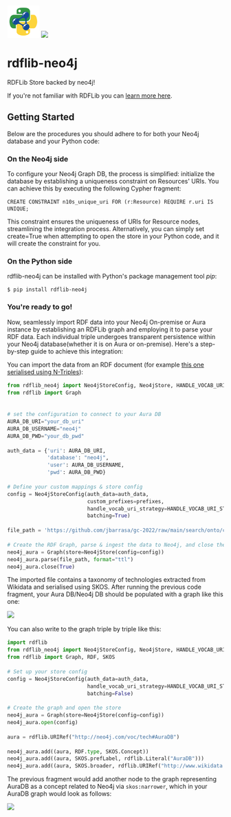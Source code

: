 <img src="https://raw.githubusercontent.com/RDFLib/rdflib/master/docs/_static/RDFlib.png" height="75"> <img src="https://guides.neo4j.com/rdf/n10s.png" height="75">

# rdflib-neo4j
RDFLib Store backed by neo4j!


If you're not familiar with RDFLib you can [learn more here](https://github.com/RDFLib/rdflib/#getting-started). 

## Getting Started
Below are the procedures you should adhere to for both your Neo4j database and your Python code:


### On the Neo4j side
To configure your Neo4j Graph DB, the process is simplified: initialize the database by establishing a uniqueness constraint on Resources' URIs. You can achieve this by executing the following Cypher fragment: 
```cypher
CREATE CONSTRAINT n10s_unique_uri FOR (r:Resource) REQUIRE r.uri IS UNIQUE;
```
This constraint ensures the uniqueness of URIs for Resource nodes, streamlining the integration process. Alternatively, you can simply set create=True when attempting to open the store in your Python code, and it will create the constraint for you.

### On the Python side
rdflib-neo4j can be installed with Python's package management tool *pip*:

    $ pip install rdflib-neo4j


### You're ready to go!
Now, seamlessly import RDF data into your Neo4j On-premise or Aura instance by establishing an RDFLib graph and employing it to parse your RDF data. Each individual triple undergoes transparent persistence within your Neo4j database(whether it is on Aura or on-premise). Here's a step-by-step guide to achieve this integration:

You can import the data from an RDF document (for example [this one serialised using N-Triples](https://github.com/jbarrasa/datasets/blob/master/rdf/music.nt)):

```python
from rdflib_neo4j import Neo4jStoreConfig, Neo4jStore, HANDLE_VOCAB_URI_STRATEGY
from rdflib import Graph


# set the configuration to connect to your Aura DB
AURA_DB_URI="your_db_uri"
AURA_DB_USERNAME="neo4j"
AURA_DB_PWD="your_db_pwd"

auth_data = {'uri': AURA_DB_URI,
             'database': "neo4j",
             'user': AURA_DB_USERNAME,
             'pwd': AURA_DB_PWD}

# Define your custom mappings & store config
config = Neo4jStoreConfig(auth_data=auth_data,
                          custom_prefixes=prefixes,
                          handle_vocab_uri_strategy=HANDLE_VOCAB_URI_STRATEGY.IGNORE,
                          batching=True)

file_path = 'https://github.com/jbarrasa/gc-2022/raw/main/search/onto/concept-scheme-skos.ttl'

# Create the RDF Graph, parse & ingest the data to Neo4j, and close the store(you should close the store when batching=True to flush pending commits)
neo4j_aura = Graph(store=Neo4jStore(config=config))
neo4j_aura.parse(file_path, format="ttl")
neo4j_aura.close(True)

```
The imported file contains a taxonomy of technologies extracted from Wikidata and serialised using SKOS.
After running the previous code fragment, your Aura DB/Neo4j DB should be populated with a graph like this one:

<img src="https://raw.githubusercontent.com/neo4j-labs/rdflib-neo4j/master/img/graph-view-aura.png" height="400">

You can also write to the graph triple by triple like this:

```python
import rdflib
from rdflib_neo4j import Neo4jStoreConfig, Neo4jStore, HANDLE_VOCAB_URI_STRATEGY
from rdflib import Graph, RDF, SKOS

# Set up your store config
config = Neo4jStoreConfig(auth_data=auth_data,
                          handle_vocab_uri_strategy=HANDLE_VOCAB_URI_STRATEGY.IGNORE,
                          batching=False)

# Create the graph and open the store
neo4j_aura = Graph(store=Neo4jStore(config=config))
neo4j_aura.open(config)

aura = rdflib.URIRef("http://neo4j.com/voc/tech#AuraDB")

neo4j_aura.add((aura, RDF.type, SKOS.Concept))
neo4j_aura.add((aura, SKOS.prefLabel, rdflib.Literal("AuraDB")))
neo4j_aura.add((aura, SKOS.broader, rdflib.URIRef("http://www.wikidata.org/entity/Q1628290")))
```

The previous fragment would add another node to the graph representing AuraDB as a concept related to Neo4j via `skos:narrower`, which in your AuraDB graph would look as follows:

<img src="https://raw.githubusercontent.com/neo4j-labs/rdflib-neo4j/master/img/graph-view-aura-detail.png" height="150">

